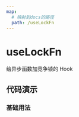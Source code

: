 ```yaml
---
map:
  # 映射到docs的路径
  path: /useLockFn
---
```


# useLockFn

给异步函数加竞争锁的 Hook

## 代码演示

### 基础用法

<demo src="./demo/demo.vue"
  language="vue"
  title="基本用法"
  desc="在 submit 函数执行完成前，其余的点击动作都会被忽略。场景：对于表单提交可以限制其多次提交">
</demo>
